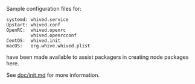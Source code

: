 Sample configuration files for:
```
systemd: whived.service
Upstart: whived.conf
OpenRC:  whived.openrc
         whived.openrcconf
CentOS:  whived.init
macOS:   org.whive.whived.plist
```
have been made available to assist packagers in creating node packages here.

See [doc/init.md](../../doc/init.md) for more information.
